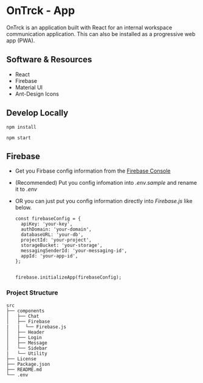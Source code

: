 # OnTrck - App

OnTrck is an application built with React for an internal workspace communication application. This can also be installed as a progressive web app (PWA).

## Software & Resources

- React
- Firebase
- Material UI
- Ant-Design Icons

## Develop Locally

```
npm install
```
```
npm start
```

## Firebase

- Get you Firbase config information from the [Firebase Console](console.firebase.google.com) 

- (Recommended) Put you config infomation into *.env.sample* and rename it to *.env*

- OR you can just put you config information directly into *Firebase.js* like below.

  ```
  const firebaseConfig = {
    apiKey: 'your-key',
    authDomain: 'your-domain',
    databaseURL: 'your-db',
    projectId: 'your-project',
    storageBucket: 'your-storage',
    messagingSenderId: 'your-messaging-id',
    appId: 'your-app-id',
  };


  firebase.initializeApp(firebaseConfig);
  ```

### Project Structure

```
src
├── components
│   ├── Chat
│   ├── Firebase
|   |  └── Firebase.js
│   ├── Header
│   ├── Login
│   ├── Message
│   └── Sidebar
|   └── Utility
├── License
├── Package.json
├── README.md
└── .env
```